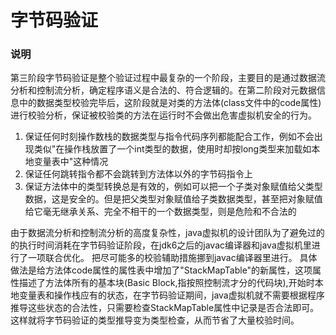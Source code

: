 # 字节码验证
### 说明
第三阶段字节码验证是整个验证过程中最复杂的一个阶段，主要目的是通过数据流分析和控制流分析，确定程序语义是合法的、符合逻辑的。在第二阶段对元数据信息中的数据类型校验完毕后，这阶段就是对类的方法体(class文件中的code属性)进行校验分析，保证被校验类的方法在运行时不会做出危害虚拟机安全的行为。
1. 保证任何时刻操作数栈的数据类型与指令代码序列都能配合工作，例如不会出现类似"在操作栈放置了一个int类型的数据，使用时却按long类型来加载如本地变量表中"这种情况
2. 保证任何跳转指令都不会跳转到方法体以外的字节码指令上
3. 保证方法体中的类型转换总是有效的，例如可以把一个子类对象赋值给父类型数据，这是安全的。但是把父类型对象赋值给子类数据类型，甚至把对象赋值给它毫无继承关系、完全不相干的一个数据类型，则是危险和不合法的

由于数据流分析和控制流分析的高度复杂性，java虚拟机的设计团队为了避免过的的执行时间消耗在字节码验证阶段，在jdk6之后的javac编译器和java虚拟机里进行了一项联合优化。
把尽可能多的校验辅助措施挪到javac编译器里进行。
具体做法是给方法体code属性的属性表中增加了"StackMapTable"的新属性，这项属性描述了方法体所有的基本块(Basic Block,指按照控制流才分的代码块),开始时本地变量表和操作栈应有的状态，在字节码验证期间，java虚拟机就不需要根据程序推导这些状态的合法性，只需要检查StackMapTable属性中记录是否合法即可。这样就将字节码验证的类型推导变为类型检查，从而节省了大量校验时间。